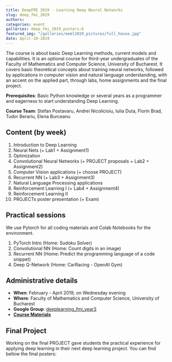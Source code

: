 ```yaml
---
title: DeepFMI 2019 - Learning Deep Neural Networks
slug: deep_fmi_2019
authors: 
categories: event
galleries: deep_fmi_2019_posters:6
featured_img: "/galleries/eeml2019_pictures/full_house.jpg"
date: April-20-2019
---
```


The course is about basic Deep Learning methods, current models and capabilities. It is an optional course for third-year undergraduates of the Faculty of Mathematics and Computer Science, University of Bucharest. It covers basic theoretical concepts about training neural networks, followed by applications in computer vision and natural language understanding, with an accent on the applied part, through labs, home assignments and the final project.

**Prerequisites**: Basic Python knowledge or several years as a programmer and
eagerness to start understanding Deep Learning.

**Course Team**: Stefan Postavaru, Andrei Nicolicioiu, Iulia Duta, Florin Brad, Tudor Berariu, Elena Burceanu

## Content (by week)

1. Introduction to Deep Learning
2. Neural Nets (+ Lab1 + Assignment1)
3. Optimization
4. Convolutional Neural Networks (+ PROJECT proposals + Lab2 + Assignment2)
5. Computer Vision applications (+ choose PROJECT)
6. Recurrent NN (+ Lab3 + Assignment3)
7. Natural Language Processing applications
8. Reinforcement Learning I (+ Lab4 + Assignment4)
9. Reinforcement Learning II
10. PROJECTs poster presentation (+ Exam)

## Practical sessions

We use Pytorch for all coding materials and Colab Notebooks for the environment.

1. PyTorch Intro (Home: Sudoku Solver)
2. Convolutional NN (Home: Count digits in an image)
3. Recurrent NN (Home: Predict the programming language of a code snippet)
4. Deep Q-Network (Home: CarRacing - OpenAI Gym)

## Administrative details

- **When**: February - April 2019, on Wednesday evening
- **Where**: Faculty of Mathematics and Computer Science, University of Bucharest
- **Google Group**: [deeplearning_fmi_year3](https://groups.google.com/d/forum/deeplearning_fmi_year3)
- [**Course Materials**](https://drive.google.com/drive/folders/17s9wLVa7rn9hrYkdJSJhVCtoOGHBd1aW)



## Final Project

Working on the final PROJECT gave students the practical experience for applying deep learning in their next deep learning project. You can find bellow the final posters:

<!-- **(Funny) Feedback** -->
